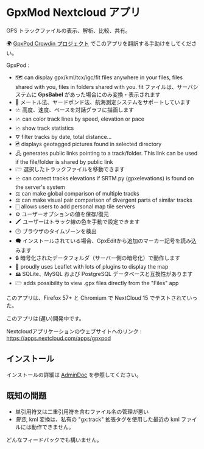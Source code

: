 # GpxMod Nextcloud アプリ

GPS トラックファイルの表示、解析、比較、共有。

🌍 [GpxPod Crowdin プロジェクト](https://crowdin.com/project/gpxpod) でこのアプリを翻訳する手助けをしてください。

GpxPod :

* 🗺 can display gpx/kml/tcx/igc/fit files anywhere in your files, files shared with you, files in folders shared with you. fit ファイルは、サーバシステムに **GpsBabel** があった場合にのみ変換・表示されます
* 📏 メートル法、ヤードポンド法、航海測定システムをサポートしています
* 🗠 高度、速度、ペースを対話グラフに描画します
* 🗠 can color track lines by speed, elevation or pace
* 🗠 show track statistics
* ⛛ filter tracks by date, total distance...
* 🖻 displays geotagged pictures found in selected directory
* 🖧 generates public links pointing to a track/folder. This link can be used if the file/folder is shared by public link
* 🗁 選択したトラックファイルを移動できます
* 🗠 can correct tracks elevations if SRTM.py (gpxelevations) is found on the server's system
* ⚖ can make global comparison of multiple tracks
* ⚖ can make visual pair comparison of divergent parts of similar tracks
* 🀆 allows users to add personal map tile servers
* ⚙ ユーザーオプションの値を保存/復元
* 🖍 ユーザーはトラック線の色を手動で設定できます
* 🕑 ブラウザのタイムゾーンを検出
* 🗬 インストールされている場合、GpxEditから追加のマーカー記号を読み込みます
* 🔒 暗号化されたデータフォルダ（サーバー側の暗号化）で動作します
* 🍂 proudly uses Leaflet with lots of plugins to display the map
* 🖴 SQLite、MySQL および PostgreSQL データベースと互換性があります
* 🗁 adds possibility to view .gpx files directly from the "Files" app

このアプリは、Firefox 57+ と Chromium で NextCloud 15 でテストされていった。

このアプリは(遅い)開発中です。

Nextcloudアプリケーションのウェブサイトへのリンク : https://apps.nextcloud.com/apps/gpxpod

## インストール

インストールの詳細は [AdminDoc](https://gitlab.com/eneiluj/gpxpod-oc/wikis/admindoc) を参照してください。

## 既知の問題

* 単引用符又は二重引用符を含むファイル名の管理が悪い
* *警告*, kml 変換は、私有の "gx:track" 拡張タグを使用した最近の kml ファイルには動作できません。

どんなフィードバックでも構いません。
